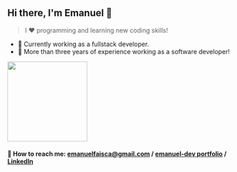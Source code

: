## Hi there, I'm Emanuel 👋
> I ❤ programming and learning new coding skills! 

- 🔭 Currently working as a fullstack developer.
- 🌱 More than three years of experience working as a software developer!

<img height="180em" src="https://github-readme-stats.vercel.app/api?username=EmanuelGF&show_icons=true&hide_border=true&&count_private=true&include_all_commits=true&theme=chartreuse-dark" />

#### 📩 How to reach me: emanuelfaisca@gmail.com / [emanuel-dev portfolio](https://emanuel-dev.com) / [LinkedIn](https://www.linkedin.com/in/emanuel-fa%C3%ADsca-19b100196/)
